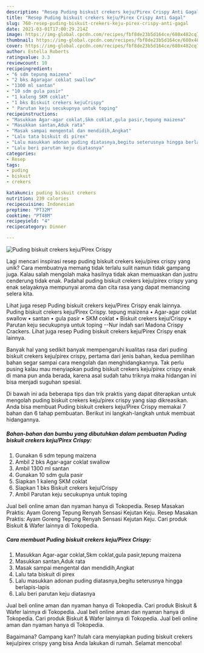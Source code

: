```yaml
---
description: "Resep Puding biskuit crekers keju/Pirex Crispy Anti Gagal"
title: "Resep Puding biskuit crekers keju/Pirex Crispy Anti Gagal"
slug: 760-resep-puding-biskuit-crekers-keju-pirex-crispy-anti-gagal
date: 2021-03-01T17:00:29.214Z
image: https://img-global.cpcdn.com/recipes/fbf8de23b5d164ce/680x482cq70/puding-biskuit-crekers-kejupirex-crispy-foto-resep-utama.jpg
thumbnail: https://img-global.cpcdn.com/recipes/fbf8de23b5d164ce/680x482cq70/puding-biskuit-crekers-kejupirex-crispy-foto-resep-utama.jpg
cover: https://img-global.cpcdn.com/recipes/fbf8de23b5d164ce/680x482cq70/puding-biskuit-crekers-kejupirex-crispy-foto-resep-utama.jpg
author: Estella Roberts
ratingvalue: 3.3
reviewcount: 10
recipeingredient:
- "6 sdm tepung maizena"
- "2 bks Agaragar coklat swallow"
- "1300 ml santan"
- "10 sdm gula pasir"
- "1 kaleng SKM coklat"
- "1 bks Biskuit crekers kejuCrispy"
- " Parutan keju secukupnya untuk toping"
recipeinstructions:
- "Masukkan Agar-agar coklat,Skm coklat,gula pasir,tepung maizena"
- "Masukkan santan,Aduk rata"
- "Masak sampai mengental dan mendidih,Angkat"
- "Lalu tata biskuit di pirex"
- "Lalu masukkan adonan puding diatasnya,begitu seterusnya hingga berlapis-lapis"
- "Lalu beri parutan keju diatasnya"
categories:
- Resep
tags:
- puding
- biskuit
- crekers

katakunci: puding biskuit crekers 
nutrition: 239 calories
recipecuisine: Indonesian
preptime: "PT32M"
cooktime: "PT48M"
recipeyield: "4"
recipecategory: Dinner

---
```



![Puding biskuit crekers keju/Pirex Crispy](https://img-global.cpcdn.com/recipes/fbf8de23b5d164ce/680x482cq70/puding-biskuit-crekers-kejupirex-crispy-foto-resep-utama.jpg)

Lagi mencari inspirasi resep puding biskuit crekers keju/pirex crispy yang unik? Cara membuatnya memang tidak terlalu sulit namun tidak gampang juga. Kalau salah mengolah maka hasilnya tidak akan memuaskan dan justru cenderung tidak enak. Padahal puding biskuit crekers keju/pirex crispy yang enak selayaknya mempunyai aroma dan cita rasa yang dapat memancing selera kita.

Lihat juga resep Puding biskuit crekers keju/Pirex Crispy enak lainnya. Puding biskuit crekers keju/Pirex Crispy. tepung maizena • Agar-agar coklat swallow • santan • gula pasir • SKM coklat • Biskuit crekers keju/Crispy • Parutan keju secukupnya untuk toping --Nur indah sari Madona Crispy Crackers. Lihat juga resep Puding biskuit crekers keju/Pirex Crispy enak lainnya.

Banyak hal yang sedikit banyak mempengaruhi kualitas rasa dari puding biskuit crekers keju/pirex crispy, pertama dari jenis bahan, kedua pemilihan bahan segar sampai cara mengolah dan menghidangkannya. Tak perlu pusing kalau mau menyiapkan puding biskuit crekers keju/pirex crispy enak di mana pun anda berada, karena asal sudah tahu triknya maka hidangan ini bisa menjadi suguhan spesial.


Di bawah ini ada beberapa tips dan trik praktis yang dapat diterapkan untuk mengolah puding biskuit crekers keju/pirex crispy yang siap dikreasikan. Anda bisa membuat Puding biskuit crekers keju/Pirex Crispy memakai 7 bahan dan 6 tahap pembuatan. Berikut ini langkah-langkah untuk membuat hidangannya.

<!--inarticleads1-->

##### Bahan-bahan dan bumbu yang dibutuhkan dalam pembuatan Puding biskuit crekers keju/Pirex Crispy:

1. Gunakan 6 sdm tepung maizena
1. Ambil 2 bks Agar-agar coklat swallow
1. Ambil 1300 ml santan
1. Gunakan 10 sdm gula pasir
1. Siapkan 1 kaleng SKM coklat
1. Siapkan 1 bks Biskuit crekers keju/Crispy
1. Ambil  Parutan keju secukupnya untuk toping


Jual beli online aman dan nyaman hanya di Tokopedia. Resep Masakan Praktis: Ayam Goreng Tepung Renyah Sensasi Kejutan Keju. Resep Masakan Praktis: Ayam Goreng Tepung Renyah Sensasi Kejutan Keju. Cari produk Biskuit &amp; Wafer lainnya di Tokopedia. 

<!--inarticleads2-->

##### Cara membuat Puding biskuit crekers keju/Pirex Crispy:

1. Masukkan Agar-agar coklat,Skm coklat,gula pasir,tepung maizena
1. Masukkan santan,Aduk rata
1. Masak sampai mengental dan mendidih,Angkat
1. Lalu tata biskuit di pirex
1. Lalu masukkan adonan puding diatasnya,begitu seterusnya hingga berlapis-lapis
1. Lalu beri parutan keju diatasnya


Jual beli online aman dan nyaman hanya di Tokopedia. Cari produk Biskuit &amp; Wafer lainnya di Tokopedia. Jual beli online aman dan nyaman hanya di Tokopedia. Cari produk Biskuit &amp; Wafer lainnya di Tokopedia. Jual beli online aman dan nyaman hanya di Tokopedia. 

Bagaimana? Gampang kan? Itulah cara menyiapkan puding biskuit crekers keju/pirex crispy yang bisa Anda lakukan di rumah. Selamat mencoba!
